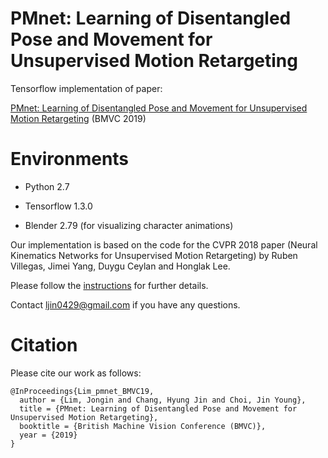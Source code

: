 # PMnet: Learning of Disentangled Pose and Movement for Unsupervised Motion Retargeting
Tensorflow implementation of paper:

[PMnet: Learning of Disentangled Pose and Movement for Unsupervised Motion Retargeting](https://bmvc2019.org/wp-content/uploads/papers/0997-paper.pdf) (BMVC 2019)

# Environments
* Python 2.7

* Tensorflow 1.3.0

* Blender 2.79 (for visualizing character animations)

Our implementation is based on the code for the CVPR 2018 paper (Neural Kinematics Networks for Unsupervised Motion Retargeting) by Ruben Villegas, Jimei Yang, Duygu Ceylan and Honglak Lee.

Please follow the [instructions](https://github.com/rubenvillegas/cvpr2018nkn) for further details. 

Contact ljin0429@gmail.com if you have any questions.

# Citation
Please cite our work as follows:

~~~
@InProceedings{Lim_pmnet_BMVC19,
  author = {Lim, Jongin and Chang, Hyung Jin and Choi, Jin Young},
  title = {PMnet: Learning of Disentangled Pose and Movement for Unsupervised Motion Retargeting},
  booktitle = {British Machine Vision Conference (BMVC)},
  year = {2019}
}
~~~


